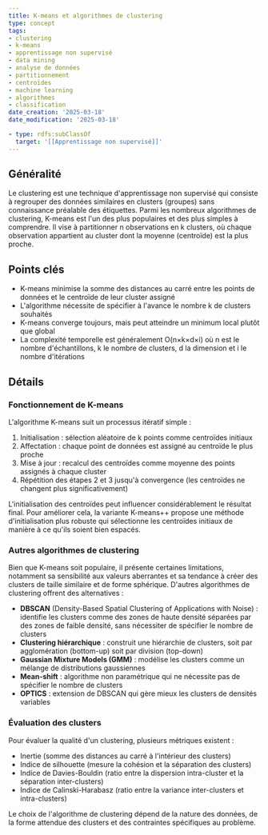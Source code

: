 ```yaml
---
title: K-means et algorithmes de clustering
type: concept
tags:
- clustering
- k-means
- apprentissage non supervisé
- data mining
- analyse de données
- partitionnement
- centroïdes
- machine learning
- algorithmes
- classification
date_creation: '2025-03-18'
date_modification: '2025-03-18'

- type: rdfs:subClassOf
  target: '[[Apprentissage non supervisé]]'
---
```


## Généralité

Le clustering est une technique d'apprentissage non supervisé qui consiste à regrouper des données similaires en clusters (groupes) sans connaissance préalable des étiquettes. Parmi les nombreux algorithmes de clustering, K-means est l'un des plus populaires et des plus simples à comprendre. Il vise à partitionner n observations en k clusters, où chaque observation appartient au cluster dont la moyenne (centroïde) est la plus proche.

## Points clés

- K-means minimise la somme des distances au carré entre les points de données et le centroïde de leur cluster assigné
- L'algorithme nécessite de spécifier à l'avance le nombre k de clusters souhaités
- K-means converge toujours, mais peut atteindre un minimum local plutôt que global
- La complexité temporelle est généralement O(n×k×d×i) où n est le nombre d'échantillons, k le nombre de clusters, d la dimension et i le nombre d'itérations

## Détails

### Fonctionnement de K-means

L'algorithme K-means suit un processus itératif simple :
1. Initialisation : sélection aléatoire de k points comme centroïdes initiaux
2. Affectation : chaque point de données est assigné au centroïde le plus proche
3. Mise à jour : recalcul des centroïdes comme moyenne des points assignés à chaque cluster
4. Répétition des étapes 2 et 3 jusqu'à convergence (les centroïdes ne changent plus significativement)

L'initialisation des centroïdes peut influencer considérablement le résultat final. Pour améliorer cela, la variante K-means++ propose une méthode d'initialisation plus robuste qui sélectionne les centroïdes initiaux de manière à ce qu'ils soient bien espacés.

### Autres algorithmes de clustering

Bien que K-means soit populaire, il présente certaines limitations, notamment sa sensibilité aux valeurs aberrantes et sa tendance à créer des clusters de taille similaire et de forme sphérique. D'autres algorithmes de clustering offrent des alternatives :

- **DBSCAN** (Density-Based Spatial Clustering of Applications with Noise) : identifie les clusters comme des zones de haute densité séparées par des zones de faible densité, sans nécessiter de spécifier le nombre de clusters
- **Clustering hiérarchique** : construit une hiérarchie de clusters, soit par agglomération (bottom-up) soit par division (top-down)
- **Gaussian Mixture Models (GMM)** : modélise les clusters comme un mélange de distributions gaussiennes
- **Mean-shift** : algorithme non paramétrique qui ne nécessite pas de spécifier le nombre de clusters
- **OPTICS** : extension de DBSCAN qui gère mieux les clusters de densités variables

### Évaluation des clusters

Pour évaluer la qualité d'un clustering, plusieurs métriques existent :
- Inertie (somme des distances au carré à l'intérieur des clusters)
- Indice de silhouette (mesure la cohésion et la séparation des clusters)
- Indice de Davies-Bouldin (ratio entre la dispersion intra-cluster et la séparation inter-clusters)
- Indice de Calinski-Harabasz (ratio entre la variance inter-clusters et intra-clusters)

Le choix de l'algorithme de clustering dépend de la nature des données, de la forme attendue des clusters et des contraintes spécifiques au problème.